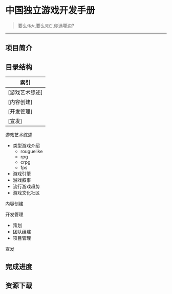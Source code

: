 # 中国独立游戏开发手册 
> 要么`伟大`,要么`死亡`,你选哪边?
------------------------------------
## 项目简介
## 目录结构
|索引|
|---|
|[游戏艺术综述]
|[内容创建]
|[开发管理]
|[宣发]

游戏艺术综述<br>
* 类型游戏介绍<br>
  * rouguelike<br>
  * rpg<br>
  * crpg<br>
  * fps<br>
* 游戏引擎<br>
* 游戏叙事<br>
* 流行游戏趋势<br>
* 游戏文化社区<br>

内容创建

开发管理
* 策划<br>
* 团队组建<br>
* 项目管理<br>

宣发<br>
## 完成进度
## 资源下载
